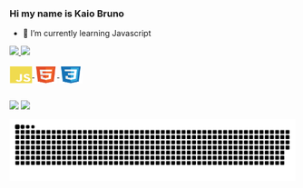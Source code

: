 ### Hi my name is Kaio Bruno
- 🌱 I’m currently learning Javascript


<div align="left">
  
  <a href="https://github.com/kaiobrunobm">
  <img height="180em" src="https://github-readme-stats.vercel.app/api?username=kaiobrunobm&show_icons=true&theme=tokyonight&icon_color=100BD4&title_color=100BD4&text_color=04D0F5&hide_border=true&include_all_commits=true&count_private=true"/>
  <img height="180em" src="https://github-readme-stats.vercel.app/api/top-langs/?username=kaiobrunobm&layout=compact&langs_count=7&theme=tokyonight&title_color=100BD4&text_color=04D0F5&hide_border=true"/>
    
 </div>
  
  <div style="display: inline_block"><br>
  <img align="center" alt="Kaio-Js" height="30" width="40" src="https://raw.githubusercontent.com/devicons/devicon/master/icons/javascript/javascript-plain.svg">
  <img align="center" alt="Kaio-HTML" height="30" width="40" src="https://raw.githubusercontent.com/devicons/devicon/master/icons/html5/html5-original.svg">
  <img align="center" alt="Kaio-CSS" height="30" width="40" src="https://raw.githubusercontent.com/devicons/devicon/master/icons/css3/css3-original.svg">
    
</div>
  
  ##
  
  <div> 
    
  <a href="https://www.instagram.com/kaiobrunodev/" target="_blank"><img src="https://img.shields.io/badge/-Instagram-%23E4405F?style=for-the-badge&logo=instagram&logoColor=white" target="_blank"></a>
  <a href="https://www.linkedin.com/in/kaiobrunobm" target="_blank"><img src="https://img.shields.io/badge/-LinkedIn-%230077B5?style=for-the-badge&logo=linkedin&logoColor=white" target="_blank"></a> 
    
</div>

  ![Snake animation](https://github.com/kaiobrunobm/kaiobrunobm/blob/output/github-contribution-grid-snake.svg)
